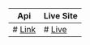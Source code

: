 |Api|Live Site|
|---|---|
|# [Link](https://www.themealdb.com/api/json/v1/1/search.php?s)|# [Live](https://ishrakabir.github.io/Meals-db/)|
